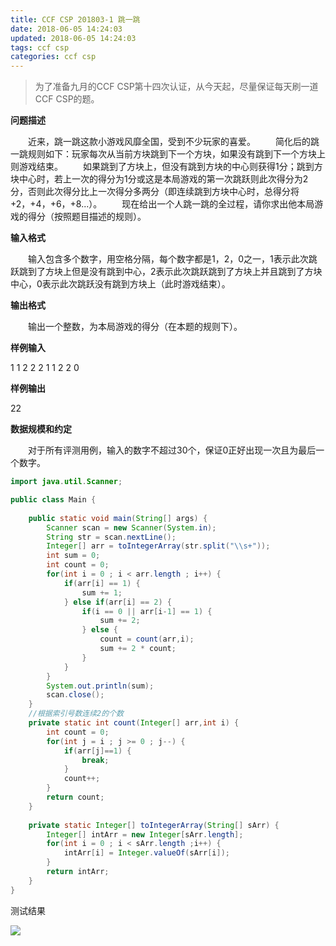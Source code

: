 ```yaml
---
title: CCF CSP 201803-1 跳一跳
date: 2018-06-05 14:24:03
updated: 2018-06-05 14:24:03
tags: ccf csp
categories: ccf csp
---
```


> 为了准备九月的CCF CSP第十四次认证，从今天起，尽量保证每天刷一道CCF CSP的题。

**问题描述**

　　近来，跳一跳这款小游戏风靡全国，受到不少玩家的喜爱。
　　简化后的跳一跳规则如下：玩家每次从当前方块跳到下一个方块，如果没有跳到下一个方块上则游戏结束。
　　如果跳到了方块上，但没有跳到方块的中心则获得1分；跳到方块中心时，若上一次的得分为1分或这是本局游戏的第一次跳跃则此次得分为2分，否则此次得分比上一次得分多两分（即连续跳到方块中心时，总得分将+2，+4，+6，+8...）。
　　现在给出一个人跳一跳的全过程，请你求出他本局游戏的得分（按照题目描述的规则）。

<!--more-->

**输入格式**

　　输入包含多个数字，用空格分隔，每个数字都是1，2，0之一，1表示此次跳跃跳到了方块上但是没有跳到中心，2表示此次跳跃跳到了方块上并且跳到了方块中心，0表示此次跳跃没有跳到方块上（此时游戏结束）。

**输出格式**

　　输出一个整数，为本局游戏的得分（在本题的规则下）。

**样例输入**

1 1 2 2 2 1 1 2 2 0

**样例输出**

22

**数据规模和约定**

　　对于所有评测用例，输入的数字不超过30个，保证0正好出现一次且为最后一个数字。

```java
import java.util.Scanner;

public class Main {
	
	public static void main(String[] args) {
		Scanner scan = new Scanner(System.in);
		String str = scan.nextLine();
		Integer[] arr = toIntegerArray(str.split("\\s+"));
		int sum = 0;
		int count = 0;
		for(int i = 0 ; i < arr.length ; i++) {
			if(arr[i] == 1) {
				sum += 1;
			} else if(arr[i] == 2) {
				if(i == 0 || arr[i-1] == 1) {
					sum += 2;
				} else {
					count = count(arr,i);
					sum += 2 * count;
				}
			}
		}
		System.out.println(sum);
		scan.close();
	}
	//根据索引号数连续2的个数
	private static int count(Integer[] arr,int i) {
		int count = 0;
		for(int j = i ; j >= 0 ; j--) {
			if(arr[j]==1) {
				break;
			}
			count++;
		}
		return count;
	}
	
	private static Integer[] toIntegerArray(String[] sArr) {
		Integer[] intArr = new Integer[sArr.length];
		for(int i = 0 ; i < sArr.length ;i++) {
			intArr[i] = Integer.valueOf(sArr[i]);
		}
		return intArr;
	}
}
```

测试结果

![](http://p64uw9x5j.bkt.clouddn.com/image/2018/06/05/20180605151033.png)